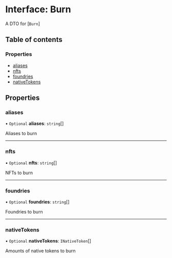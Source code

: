 # Interface: Burn

A DTO for [`Burn`]

## Table of contents

### Properties

- [aliases](Burn.md#aliases)
- [nfts](Burn.md#nfts)
- [foundries](Burn.md#foundries)
- [nativeTokens](Burn.md#nativetokens)

## Properties

### aliases

• `Optional` **aliases**: `string`[]

Aliases to burn

___

### nfts

• `Optional` **nfts**: `string`[]

NFTs to burn

___

### foundries

• `Optional` **foundries**: `string`[]

Foundries to burn

___

### nativeTokens

• `Optional` **nativeTokens**: `INativeToken`[]

Amounts of native tokens to burn
